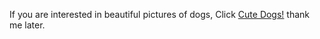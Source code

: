 If you are interested in beautiful pictures of dogs, Click [Cute Dogs!](https://www.pinterest.com/explore/white-puppies/) thank me later.
